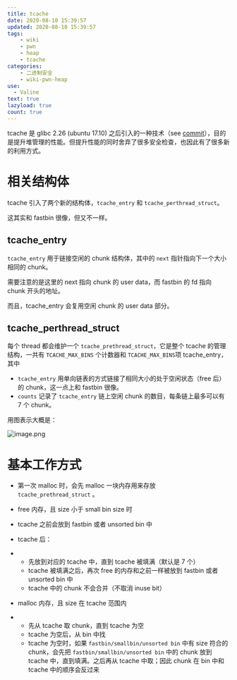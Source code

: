 ```yaml
---
title: tcache
date: 2020-08-10 15:39:57
updated: 2020-08-10 15:39:57
tags:
    - wiki
    - pwn
    - heap
	- tcache
categories: 
	- 二进制安全
	- wiki-pwn-heap
use:
  - Valine
text: true
lazyload: true
count: true
---
```


tcache 是 glibc 2.26 (ubuntu 17.10) 之后引入的一种技术（see [commit](https://sourceware.org/git/?p=glibc.git;a=commitdiff;h=d5c3fafc4307c9b7a4c7d5cb381fcdbfad340bcc)），目的是提升堆管理的性能。但提升性能的同时舍弃了很多安全检查，也因此有了很多新的利用方式。

# 相关结构体

tcache 引入了两个新的结构体，`tcache_entry` 和 `tcache_perthread_struct`。

这其实和 fastbin 很像，但又不一样。

## tcache_entry

`tcache_entry` 用于链接空闲的 chunk 结构体，其中的 `next` 指针指向下一个大小相同的 chunk。

需要注意的是这里的 next 指向 chunk 的 user data，而 fastbin 的 fd 指向 chunk 开头的地址。

而且，tcache_entry 会复用空闲 chunk 的 user data 部分。

## tcache_perthread_struct

每个 thread 都会维护一个 `tcache_prethread_struct`，它是整个 tcache 的管理结构，一共有 `TCACHE_MAX_BINS` 个计数器和 `TCACHE_MAX_BINS`项 tcache_entry，其中

- `tcache_entry` 用单向链表的方式链接了相同大小的处于空闲状态（free 后）的 chunk，这一点上和 fastbin 很像。
- `counts` 记录了 `tcache_entry` 链上空闲 chunk 的数目，每条链上最多可以有 7 个 chunk。

用图表示大概是：

![image.png](https://i.loli.net/2020/11/17/UP8IdrROqeE6TGZ.png)

# 基本工作方式

- 第一次 malloc 时，会先 malloc 一块内存用来存放 `tcache_prethread_struct` 。
- free 内存，且 size 小于 small bin size 时
- tcache 之前会放到 fastbin 或者 unsorted bin 中
- tcache 后：

- - 先放到对应的 tcache 中，直到 tcache 被填满（默认是 7 个）
  - tcache 被填满之后，再次 free 的内存和之前一样被放到 fastbin 或者 unsorted bin 中
  - tcache 中的 chunk 不会合并（不取消 inuse bit）

- malloc 内存，且 size 在 tcache 范围内

- - 先从 tcache 取 chunk，直到 tcache 为空
  - tcache 为空后，从 bin 中找
  - tcache 为空时，如果 `fastbin/smallbin/unsorted bin` 中有 size 符合的 chunk，会先把 `fastbin/smallbin/unsorted bin` 中的 chunk 放到 tcache 中，直到填满。之后再从 tcache 中取；因此 chunk 在 bin 中和 tcache 中的顺序会反过来